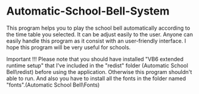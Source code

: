 # Automatic-School-Bell-System

This program helps you to play the school bell automatically according to the time table you selected. It can be adjust easily to the user. Anyone can easily handle this program as it consist with an user-friendly interface. I hope this program will be very useful for schools.

Important !!!
Please note that you should have installed "VB6 extended runtime setup" that I've included in the "redist" folder (Automatic School Bell\redist) before using the application. Otherwise this program shouldn't able to run.
And also you have to install all the fonts in the folder named "fonts".(Automatic School Bell\Fonts)
